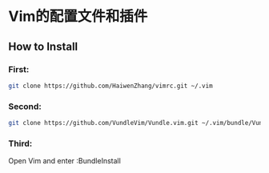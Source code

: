 # Vim的配置文件和插件


## How to Install
  
  

### First:

~~~bash
git clone https://github.com/HaiwenZhang/vimrc.git ~/.vim
~~~


### Second:

~~~bash
git clone https://github.com/VundleVim/Vundle.vim.git ~/.vim/bundle/Vundle.vim
~~~

### Third:

Open Vim and enter :BundleInstall

